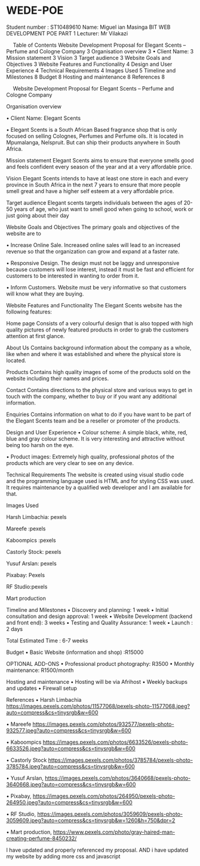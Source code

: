 # WEDE-POE
Student number : ST10489610
Name: Miguel ian Masinga
BIT
WEB DEVELOPMENT POE PART 1
Lecturer: Mr Vilakazi

 
Table of Contents
Website Development Proposal for Elegant Scents – Perfume and Cologne Company	3
Organisation overview	3
•	Client Name:	3
Mission statement	3
Vision	3
Target audience	3
Website Goals and Objectives	3
Website Features and Functionality	4
Design and User Experience	4
Technical Requirements	4
Images Used	5
Timeline and Milestones	8
Budget	8
Hosting and maintenance	8
References	8

 
Website Development Proposal for Elegant Scents – Perfume and Cologne Company

Organisation overview 

•	Client Name: Elegant Scents

•	Elegant Scents is a South African Based fragrance shop that is only focused on selling 
Colognes, Perfumes and Perfume oils. It is located in Mpumalanga, Nelspruit.  But can ship their products anywhere in South Africa.

Mission statement 
Elegant Scents aims to ensure that everyone smells good and feels confident every season of the year and at a very affordable price.

Vision
Elegant Scents intends to have at least one store in each and  every province in South Africa in the next 7 years to ensure that more people smell great and have a higher self esteem at a very affordable price.

Target audience
Elegant scents targets individuals between the ages of 20-50 years of age, who just want to smell good when going to school,  work or just going about their day


Website Goals and Objectives
The primary goals and objectives of the website are to

•	Increase Online Sale.
Increased online sales will lead to an increased revenue so that the organization can grow and expand at a faster rate.

•	Responsive Design.
The design must not be laggy and unresponsive because customers will lose interest, instead it must be fast and efficient for customers to be interested in wanting to order from it.

•	Inform Customers.
Website must be very informative so that customers will know what they are buying.

Website Features and Functionality
The Elegant Scents website has the following features:

Home page
Consists of a very colourful design that is also topped with high quality pictures of newly featured products in order to grab the customers attention at first glance.

About Us
Contains background information about the company as a whole, like when and where it was established and where the physical store is located.

Products
Contains high quality images of some of the products sold on the website including their names and prices.

Contact
Contains directions to the physical store and  various ways to get in touch with the company, whether to buy or if you want any additional information.

Enquiries
Contains information on what to do if you have want to be part of the Elegant Scents team and be a reseller or promoter of the products.

Design and User Experience
•	Colour scheme:
A simple black, white, red, blue and gray colour scheme. It is very interesting and attractive without being too harsh on the eye.

•	Product images:
Extremely high quality, professional photos of the products which are very clear to see on any device.

Technical Requirements
The website  is created using visual studio code and the programming language used is HTML and for styling CSS  was used. It requires maintenance by a qualified web developer and I am available for that.

Images Used











Harsh Limbachia: pexels

 
Mareefe :pexels


 
Kaboompics :pexels


 
Castorly Stock: pexels

 
Yusuf Arslan: pexels

 
Pixabay: Pexels

 
RF Studio:pexels

 
Mart production


Timeline and Milestones
•	Discovery and planning: 1 week
•	Initial consultation and design approval: 1 week
•	Website Development (backend and front end): 3 weeks
•	Testing and Quality Assurance: 1 week
•	Launch : 2 days

Total Estimated Time : 6-7 weeks

Budget
•	Basic Website (information and shop) :R15000

OPTIONAL ADD-ONS
•	Professional product photography: R3500
•	Monthly maintenance: R1500/month

Hosting and maintenance
•	Hosting will be via Afrihost
•	Weekly backups and updates
•	Firewall setup

References
•	Harsh Limbachia https://images.pexels.com/photos/11577068/pexels-photo-11577068.jpeg?auto=compress&cs=tinysrgb&w=600

•	Mareefe https://images.pexels.com/photos/932577/pexels-photo-932577.jpeg?auto=compress&cs=tinysrgb&w=600


•	Kaboompics https://images.pexels.com/photos/6633526/pexels-photo-6633526.jpeg?auto=compress&cs=tinysrgb&w=600

•	Castorly Stock https://images.pexels.com/photos/3785784/pexels-photo-3785784.jpeg?auto=compress&cs=tinysrgb&w=600

•	Yusuf Arslan, https://images.pexels.com/photos/3640668/pexels-photo-3640668.jpeg?auto=compress&cs=tinysrgb&w=600

•	Pixabay, https://images.pexels.com/photos/264950/pexels-photo-264950.jpeg?auto=compress&cs=tinysrgb&w=600

•	RF Studio, https://images.pexels.com/photos/3059609/pexels-photo-3059609.jpeg?auto=compress&cs=tinysrgb&w=1260&h=750&dpr=2

•	Mart production, https://www.pexels.com/photo/gray-haired-man-creating-perfume-8450232/

I have updated and properly referenced my proposal. AND i have updated my website by adding more css and javascript
